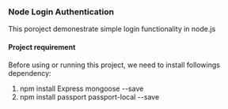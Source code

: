 ### Node Login Authentication
This poroject demonestrate simple login functionality in node.js

#### Project requirement
Before using or running this project, we need to install followings dependency:

1. npm install Express mongoose  --save
2. npm install passport passport-local --save


